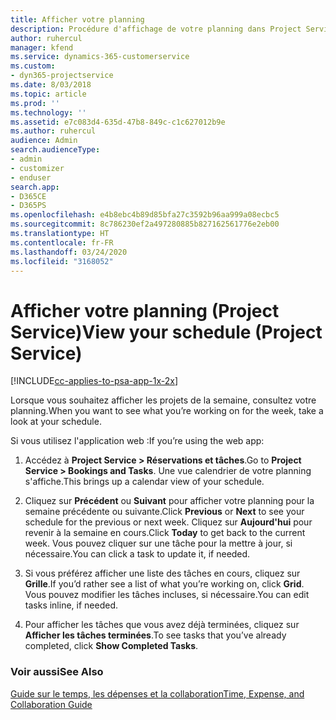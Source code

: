 ```yaml
---
title: Afficher votre planning
description: Procédure d'affichage de votre planning dans Project Service
author: ruhercul
manager: kfend
ms.service: dynamics-365-customerservice
ms.custom:
- dyn365-projectservice
ms.date: 8/03/2018
ms.topic: article
ms.prod: ''
ms.technology: ''
ms.assetid: e7c083d4-635d-47b8-849c-c1c627012b9e
ms.author: ruhercul
audience: Admin
search.audienceType:
- admin
- customizer
- enduser
search.app:
- D365CE
- D365PS
ms.openlocfilehash: e4b8ebc4b89d85bfa27c3592b96aa999a08ecbc5
ms.sourcegitcommit: 8c786230ef2a497280885b827162561776e2eb00
ms.translationtype: HT
ms.contentlocale: fr-FR
ms.lasthandoff: 03/24/2020
ms.locfileid: "3168052"
---
```

# <a name="view-your-schedule-project-service"></a><span data-ttu-id="3f33a-103">Afficher votre planning (Project Service)</span><span class="sxs-lookup"><span data-stu-id="3f33a-103">View your schedule (Project Service)</span></span>

[!INCLUDE[cc-applies-to-psa-app-1x-2x](../includes/cc-applies-to-psa-app-1x-2x.md)]

<span data-ttu-id="3f33a-104">Lorsque vous souhaitez afficher les projets de la semaine, consultez votre planning.</span><span class="sxs-lookup"><span data-stu-id="3f33a-104">When you want to see what you’re working on for the week, take a look at your schedule.</span></span>  
  
 <span data-ttu-id="3f33a-105">Si vous utilisez l'application web :</span><span class="sxs-lookup"><span data-stu-id="3f33a-105">If you’re using the web app:</span></span>  
  
1.  <span data-ttu-id="3f33a-106">Accédez à **Project Service > Réservations et tâches**.</span><span class="sxs-lookup"><span data-stu-id="3f33a-106">Go to **Project Service > Bookings and Tasks**.</span></span> <span data-ttu-id="3f33a-107">Une vue calendrier de votre planning s'affiche.</span><span class="sxs-lookup"><span data-stu-id="3f33a-107">This brings up a calendar view of your schedule.</span></span>  
  
2.  <span data-ttu-id="3f33a-108">Cliquez sur **Précédent** ou **Suivant** pour afficher votre planning pour la semaine précédente ou suivante.</span><span class="sxs-lookup"><span data-stu-id="3f33a-108">Click **Previous** or **Next** to see your schedule for the previous or next week.</span></span> <span data-ttu-id="3f33a-109">Cliquez sur **Aujourd'hui** pour revenir à la semaine en cours.</span><span class="sxs-lookup"><span data-stu-id="3f33a-109">Click **Today** to get back to the current week.</span></span> <span data-ttu-id="3f33a-110">Vous pouvez cliquer sur une tâche pour la mettre à jour, si nécessaire.</span><span class="sxs-lookup"><span data-stu-id="3f33a-110">You can click a task to update it, if needed.</span></span>  
  
3.  <span data-ttu-id="3f33a-111">Si vous préférez afficher une liste des tâches en cours, cliquez sur **Grille**.</span><span class="sxs-lookup"><span data-stu-id="3f33a-111">If you’d rather see a list of what you’re working on, click **Grid**.</span></span> <span data-ttu-id="3f33a-112">Vous pouvez modifier les tâches incluses, si nécessaire.</span><span class="sxs-lookup"><span data-stu-id="3f33a-112">You can edit tasks inline, if needed.</span></span>  
  
4.  <span data-ttu-id="3f33a-113">Pour afficher les tâches que vous avez déjà terminées, cliquez sur **Afficher les tâches terminées**.</span><span class="sxs-lookup"><span data-stu-id="3f33a-113">To see tasks that you’ve already completed, click **Show Completed Tasks**.</span></span>  
  
### <a name="see-also"></a><span data-ttu-id="3f33a-114">Voir aussi</span><span class="sxs-lookup"><span data-stu-id="3f33a-114">See Also</span></span>  
 [<span data-ttu-id="3f33a-115">Guide sur le temps, les dépenses et la collaboration</span><span class="sxs-lookup"><span data-stu-id="3f33a-115">Time, Expense, and Collaboration Guide</span></span>](../project-service/time-expense-collaboration-guide.md)

